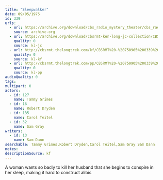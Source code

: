 ```yaml
---
title: "Sleepwalker"
date: 09/05/1975
id: 339
urls: 
  - url: https://archive.org/download/cbs_radio_mystery_theater/cbs_radio_mystery_theater-0301-0350.zip/cbs_radio_mystery_theater-0301-0350%2Fcbsrmt_0339_sleepwalker.mp3
    source: archive-org
  - url: https://archive.org/download/cbsrmt-ken-long-jc-collection/CBSRMT - 750905 0339 Sleepwalker vbr kb_jc.mp3
    quality: 0
    source: kl-jc
  - url: http://cbsrmt.thelongtrek.com/kf/CBSRMT%20-%20750905%200339%20Sleepwalker_kf.mp3
    quality: 0
    source: kl-kf
  - url: http://cbsrmt.thelongtrek.com/pp/CBSRMT%20-%20750905%200339%20Sleepwalker_pp.mp3
    quality: 0
    source: kl-pp
audioQuality: 0
tags: 
multipart: 0
actors:  
  - id: 127
    name: Tammy Grimes  
  - id: 16
    name: Robert Dryden  
  - id: 135
    name: Carol Teitel  
  - id: 32
    name: Sam Gray
writers:  
  - id: 13
    name: Sam Dann
searchable: Tammy Grimes,Robert Dryden,Carol Teitel,Sam Gray Sam Dann
notes: 
descriptionSource: kf
---
```

A woman wants so badly to kill her husband that she begins to conspire in her sleep, making it hard to construct alibis.